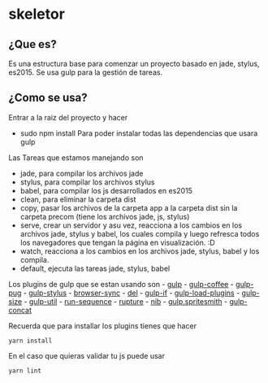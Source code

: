 skeletor
========

## ¿Que es?

Es una estructura base para comenzar un proyecto basado en jade, stylus, es2015.
Se usa gulp para la gestión de tareas.

## ¿Como se usa?

Entrar a la raiz del proyecto y hacer
- sudo npm install
Para poder instalar todas las dependencias que usara gulp

Las Tareas que estamos manejando son

- jade, para compilar los archivos jade
- stylus, para compilar los archivos stylus
- babel, para compilar los js desarrollados en es2015
- clean, para eliminar la carpeta dist
- copy, pasar los archivos de la carpeta app a la carpeta dist sin la carpeta precom (tiene los archivos jade, js, stylus)
- serve, crear un servidor y asu vez, reacciona a los cambios en los archivos jade, stylus y babel, los cuales compila y luego refresca todos los navegadores que tengan la página en visualización. :D
- watch, reacciona a los cambios en los archivos jade, stylus, babel y los compila.
- default, ejecuta las tareas jade, stylus, babel

Los plugins de gulp que se estan usando son
	- [gulp](https://www.npmjs.org/package/gulp)
	- [gulp-coffee](https://www.npmjs.org/package/gulp-coffee)
	- [gulp-pug](https://www.npmjs.org/package/gulp-pug)
	- [gulp-stylus](https://www.npmjs.org/package/gulp-stylus)
	- [browser-sync](https://www.npmjs.org/package/browser-sync)
	- [del](https://www.npmjs.org/package/del)
	- [gulp-if](https://www.npmjs.org/package/gulp-if)
	- [gulp-load-plugins](https://www.npmjs.org/package/gulp-load-plugins)
	- [gulp-size](https://www.npmjs.org/package/gulp-size)
	- [gulp-util](https://www.npmjs.org/package/gulp-util)
	- [run-sequence](https://www.npmjs.org/package/run-sequence)
	- [rupture](https://www.npmjs.org/package/rupture)
	- [nib](https://www.npmjs.org/package/nib)
	- [gulp.spritesmith](https://www.npmjs.org/package/gulp.spritesmith)
	- [gulp-concat](https://www.npmjs.org/package/gulp-concat)

Recuerda que para installar los plugins tienes que hacer

```
yarn install
```

En el caso que quieras validar tu js puede usar

```
yarn lint
```
